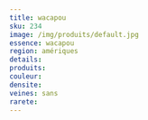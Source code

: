 ```yaml
---
title: wacapou 
sku: 234
image: /img/produits/default.jpg
essence: wacapou 
region: amériques
details: 
produits:
couleur: 
densite: 
veines: sans
rarete: 
---
```

